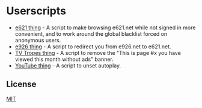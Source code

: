 # Userscripts

* [e621 thing](https://chor.date/e621.user.js) - A script to make browsing e621.net while not signed in more convenient, and to work around the global blacklist forced on anonymous users.
* [e926 thing](https://chor.date/e926.user.js) - A script to redirect you from e926.net to e621.net.
* [TV Tropes thing](https://chor.date/tvtropes.user.js) - A script to remove the "This is page #x you have viewed this month without ads" banner.
* [YouTube thing](https://chor.date/youtube.user.js) - A script to unset autoplay.

## License

[MIT](LICENSE)
